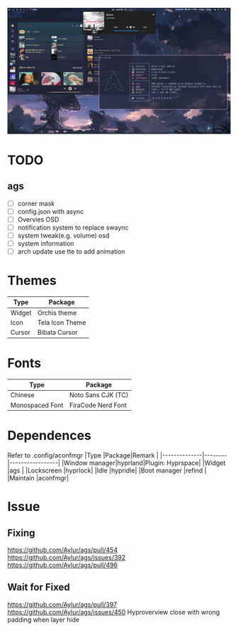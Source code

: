 ![screenshot](./.dotfiles/assets/screenshot.png)
# TODO
## ags
- [ ] corner mask
- [ ] config.json with async
- [ ] Overvies OSD
- [ ] notification system to replace swaync
- [ ] system tweak(e.g. volume) osd
- [ ] system information
- [ ] arch update use tte to add animation

# Themes
|Type  |Package        |
|------|---------------|
|Widget|Orchis theme   |
|Icon  |Tela Icon Theme|
|Cursor|Bibata Cursor  |

# Fonts
|Type           |Package           |
|---------------|------------------|
|Chinese        |Noto Sans CJK (TC)|
|Monospaced Font|FiraCode Nerd Font|

# Dependences
Refer to .config/aconfmgr
|Type           |Package|Remark           |
|--------------|--------|-----------------|
|Window manager|hyprland|Plugin: Hyprspace|
|Widget        |ags     |
|Lockscreen    |hyprlock|
|Idle          |hypridle|
|Boot manager  |refind  |
|Maintain      |aconfmgr|

# Issue
## Fixing
https://github.com/Aylur/ags/pull/454
https://github.com/Aylur/ags/issues/392
https://github.com/Aylur/ags/pull/496
## Wait for Fixed
https://github.com/Aylur/ags/pull/397
https://github.com/Aylur/ags/issues/450
Hyproverview close with wrong padding when layer hide
